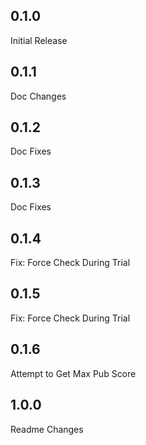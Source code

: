 ## 0.1.0
Initial Release
## 0.1.1
Doc Changes
## 0.1.2
Doc Fixes
## 0.1.3
Doc Fixes
## 0.1.4
Fix: Force Check During Trial
## 0.1.5
Fix: Force Check During Trial
## 0.1.6
Attempt to Get Max Pub Score
## 1.0.0
Readme Changes